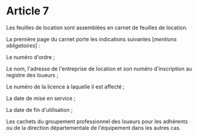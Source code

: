 # Article 7

Les feuilles de location sont assemblées en carnet de feuilles de location.

La première page du carnet porte les indications suivantes [*mentions obligatoires*] :

Le numéro d'ordre ;

Le nom, l'adresse de l'entreprise de location et son numéro d'inscription au registre des loueurs ;

Le numéro de la licence à laquelle il est affecté ;

La date de mise en service ;

La date de fin d'utilisation ;

Les cachets du groupement professionnel des loueurs pour les adhérents ou de la direction départementale de l'équipement dans les autres cas.
